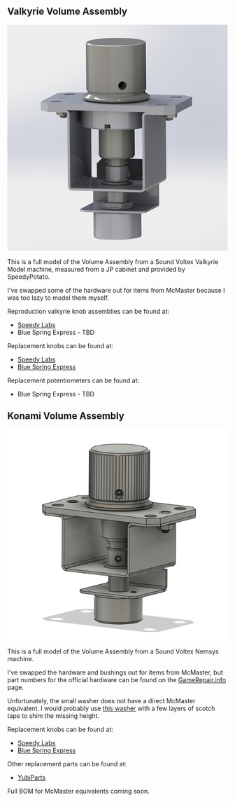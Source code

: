 ## Valkyrie Volume Assembly

![Image of Konami Volume Assembly](Images/Valkyrie_Volume_Assy.JPG)

This is a full model of the Volume Assembly from a Sound Voltex Valkyrie Model machine, measured from a JP cabinet and provided by SpeedyPotato.

I've swapped some of the hardware out for items from McMaster because I was too lazy to model them myself.

Reproduction valkyrie knob assemblies can be found at:
* [Speedy Labs](https://www.speedylabs.us/product/sdvx-valkyrie-knob-assembly/)
* Blue Spring Express - TBD

Replacement knobs can be found at:
* [Speedy Labs](https://www.speedylabs.us/product/sound-voltex-aluminum-arcade-knob/)
* [Blue Spring Express](https://bluespringexpress.net/en-us/products/acknob)

Replacement potentiometers can be found at:
* Blue Spring Express - TBD

## Konami Volume Assembly

![Image of Konami Volume Assembly](Images/Volume_Assy.png)

This is a full model of the Volume Assembly from a Sound Voltex Nemsys machine.

I've swapped the hardware and bushings out for items from McMaster, but part numbers for the official hardware can be found on the [GameRepair.info](https://gamerepair.info/parts/79_sound_voltex_volume_assembly) page.

Unfortunately, the small washer does not have a direct McMaster equivalent. I would probably use [this washer](https://www.mcmaster.com/91545A450/) with a few layers of scotch tape to shim the missing height.

Replacement knobs can be found at:
* [Speedy Labs](https://www.speedylabs.us/product/sound-voltex-aluminum-arcade-knob/)
* [Blue Spring Express](https://bluespringexpress.net/en-us/products/acknob)

Other replacement parts can be found  at:
* [YubiParts](https://yubiparts.com/)

Full BOM for McMaster equivalents coming soon.
